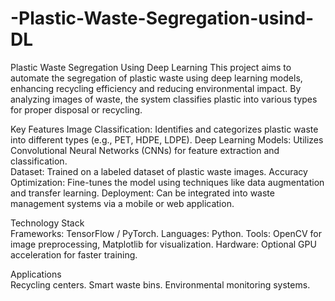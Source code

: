 # -Plastic-Waste-Segregation-usind-DL
Plastic Waste Segregation Using Deep Learning
This project aims to automate the segregation of plastic waste using deep learning models, enhancing recycling efficiency and reducing environmental impact. By analyzing images of waste, the system classifies plastic into various types for proper disposal or recycling.

Key Features 
Image Classification: Identifies and categorizes plastic waste into different types (e.g.,  PET, HDPE, LDPE). 
Deep Learning Models: Utilizes Convolutional Neural Networks (CNNs) for  feature extraction and classification.  
Dataset: Trained on a labeled dataset of plastic waste images. 
Accuracy Optimization: Fine-tunes the model using techniques like data augmentation and transfer learning. 
Deployment: Can be integrated into waste management systems via a mobile or web application.

Technology Stack  
Frameworks: TensorFlow / PyTorch. 
Languages: Python.
Tools: OpenCV for image preprocessing, Matplotlib for visualization. 
Hardware: Optional GPU acceleration for faster training. 

Applications   
Recycling centers.
Smart waste bins.
Environmental monitoring systems.

